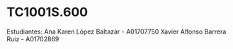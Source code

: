 # TC1001S.600
Estudiantes: 
Ana Karen López Baltazar - A01707750
Xavier Alfonso Barrera Ruiz - A01702869
